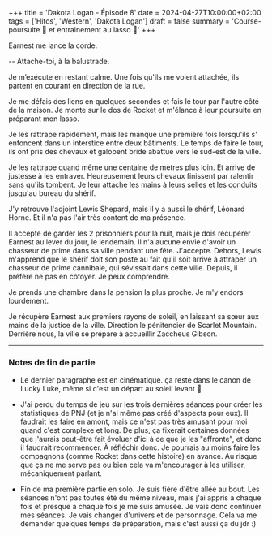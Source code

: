 +++
title = 'Dakota Logan - Épisode 8'
date = 2024-04-27T10:00:00+02:00
tags = ['Hitos', 'Western', 'Dakota Logan']
draft = false
summary = 'Course-poursuite :horse_racing: et entrainement au lasso :cowboy_hat_face:'
+++

Earnest me lance la corde.

-- Attache-toi, à la balustrade.

Je m’exécute en restant calme. Une fois qu'ils me voient attachée, ils partent en courant en direction de la rue.

Je me défais des liens en quelques secondes et fais le tour par l'autre côté de la maison. Je monte sur le dos de Rocket et m'élance à leur poursuite en préparant mon lasso.

Je les rattrape rapidement, mais les manque une première fois lorsqu'ils s' enfoncent dans un interstice entre deux bâtiments. Le temps de faire le tour, ils ont pris des chevaux et galopent bride abattue vers le sud-est de la ville.

Je les rattrape quand même une centaine de mètres plus loin. Et arrive de justesse à les entraver. Heureusement leurs chevaux finissent par ralentir sans qu'ils tombent. Je leur attache les mains à leurs selles et les conduits jusqu'au bureau du shérif.

J'y retrouve l'adjoint Lewis Shepard, mais il y a aussi le shérif, Léonard Horne. Et il n'a pas l'air très content de ma présence.

Il accepte de garder les 2 prisonniers pour la nuit, mais je dois récupérer Earnest au lever du jour, le lendemain. Il n'a aucune envie d'avoir un chasseur de prime dans sa ville pendant une fête. J'accepte. Dehors, Lewis m'apprend que le shérif doit son poste au fait qu'il soit arrivé à attraper un chasseur de prime cannibale, qui sévissait dans cette ville. Depuis, il préfère ne pas en côtoyer. Je peux comprendre.

Je prends une chambre dans la pension la plus proche. Je m'y endors lourdement.

Je récupère Earnest aux premiers rayons de soleil, en laissant sa sœur aux mains de la justice de la ville. Direction le pénitencier de Scarlet Mountain.  
Derrière nous, la ville se prépare à accueillir Zaccheus Gibson.

----

### Notes de fin de partie

- Le dernier paragraphe est en cinématique. ça reste dans le canon de Lucky Luke, même si c'est un départ au soleil levant :sunrise: 

- J'ai perdu du temps de jeu sur les trois dernières séances pour créer les statistiques de PNJ (et je n'ai même pas créé d'aspects pour eux). Il faudrait les faire en amont, mais ce n'est pas très amusant pour moi quand c'est complexe et long. De plus, ça fixerait certaines données que j'aurais peut-être fait évoluer d'ici à ce que je les "affronte", et donc il faudrait recommencer. À réfléchir donc. Je pourrais au moins faire les compagnons (comme Rocket dans cette histoire) en avance. Au risque que ça ne me serve pas ou bien cela va m'encourager à les utiliser, mécaniquement parlant.

- Fin de ma première partie en solo. Je suis fière d'être allée au bout. Les séances n'ont pas toutes été du même niveau, mais j'ai appris à chaque fois et presque à chaque fois je me suis amusée. Je vais donc continuer mes séances. Je vais changer d'univers et de personnage. Cela va me demander quelques temps de préparation, mais c'est aussi ça du jdr :)
